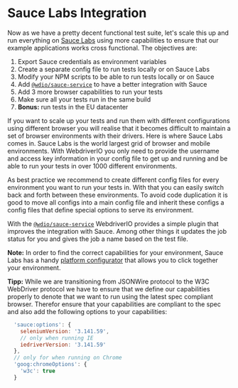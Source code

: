 Sauce Labs Integration
======================

Now as we have a pretty decent functional test suite, let's scale this up and run everything on [Sauce Labs](https://saucelabs.com/) using more capabilities to ensure that our example applications works cross functional. The objectives are:

1. Export Sauce credentials as environment variables
2. Create a separate config file to run tests locally or on Sauce Labs
3. Modify your NPM scripts to be able to run tests locally or on Sauce
4. Add [`@wdio/sauce-service`](https://www.npmjs.com/package/@wdio/sauce-service) to have a better integration with Sauce
5. Add 3 more browser capabilities to run your tests
6. Make sure all your tests run in the same build
7. __Bonus:__ run tests in the EU datacenter

If you want to scale up your tests and run them with different configurations using different browser you will realise that it becomes difficult to maintain a set of browser environments with their drivers. Here is where Sauce Labs comes in. Sauce Labs is the world largest grid of browser and mobile environments. With WebdriverIO you only need to provide the username and access key information in your config file to get up and running and be able to run your tests in over 1000 different environments.

As best practice we recommend to create different config files for every environment you want to run your tests in. With that you can easily switch back and forth between these environments. To avoid code duplication it is good to move all configs into a main config file and inherit these configs a config files that define special options to serve its environment.

With the [`@wdio/sauce-service`](https://www.npmjs.com/package/@wdio/sauce-service) WebdriverIO provides a simple plugin that improves the integration with Sauce. Among other things it updates the job status for you and gives the job a name based on the test file.

__Note:__ In order to find the correct capabilities for your environment, Sauce Labs has a handy [platform configurator](https://wiki.saucelabs.com/display/DOCS/Platform+Configurator) that allows you to click together your environment.

__Tipp:__ While we are transitioning from JSONWire protocol to the W3C WebDriver protocol we have to ensure that we define our capabilities properly to denote that we want to run using the latest spec compliant browser. Therefor ensure that your capabilities are compliant to the spec and also add the following options to your capabilities:

```js
  'sauce:options': {
    seleniumVersion: '3.141.59',
    // only when running IE
    iedriverVersion: '3.141.59'
  },
  // only for when running on Chrome
  'goog:chromeOptions': {
    'w3c': true
  }
```
